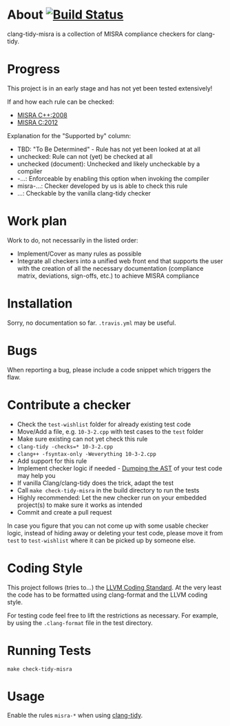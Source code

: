 About [![Build Status](https://travis-ci.org/rettichschnidi/clang-tidy-misra.svg?branch=master)](https://travis-ci.org/rettichschnidi/clang-tidy-misra)
=====

clang-tidy-misra is a collection of MISRA compliance checkers for clang-tidy.

Progress
========
This project is in an early stage and has not yet been tested extensively!

If and how each rule can be checked:
* [MISRA C++:2008](doc/cpp2008.md)
* [MISRA C:2012](doc/c2012.md)

Explanation for the "Supported by" column:
* TBD: "To Be Determined" - Rule has not yet been looked at at all
* unchecked: Rule can not (yet) be checked at all
* unchecked (document): Unchecked and likely uncheckable by a compiler
* -...: Enforceable by enabling this option when invoking the compiler
* misra-...: Checker developed by us is able to check this rule
* ...: Checkable by the vanilla clang-tidy checker

Work plan
=========
Work to do, not necessarily in the listed order:

- Implement/Cover as many rules as possible
- Integrate all checkers into a unified web front end that supports the user
with the creation of all the necessary documentation (compliance matrix,
deviations, sign-offs, etc.) to achieve MISRA compliance

Installation
============
Sorry, no documentation so far. `.travis.yml` may be useful.

Bugs
====
When reporting a bug, please include a code snippet which triggers the flaw.

Contribute a checker
====================
* Check the `test-wishlist` folder for already existing test code
* Move/Add a file, e.g. `10-3-2.cpp` with test cases to the `test` folder
* Make sure existing can not yet check this rule
 * `clang-tidy -checks=* 10-3-2.cpp`
 * `clang++ -fsyntax-only -Weverything 10-3-2.cpp`
* Add support for this rule
 * Implement checker logic if needed - [Dumping the AST](http://clang.llvm.org/docs/IntroductionToTheClangAST.html#examining-the-ast)
of your test code may help you
 * If vanilla Clang/clang-tidy does the trick, adapt the test
* Call `make check-tidy-misra` in the build directory to run the tests
* Highly recommended: Let the new checker run on your embedded project(s) to
make sure it works as intended
* Commit and create a pull request

In case you figure that you can not come up with some usable checker logic,
instead of hiding away or deleting your test code, please move it from `test` to
`test-wishlist` where it can be picked up by someone else.

Coding Style
============
This project follows (tries to...) the [LLVM Coding Standard](http://llvm.org/docs/CodingStandards.html).
At the very least the code has to be formatted using clang-format and the LLVM
coding style.

For testing code feel free to lift the restrictions as necessary. For example,
by using the `.clang-format` file in the test directory.

Running Tests
=============
`make check-tidy-misra`

Usage
=====
Enable the rules `misra-*` when using [clang-tidy](http://clang.llvm.org/extra/clang-tidy.html).
